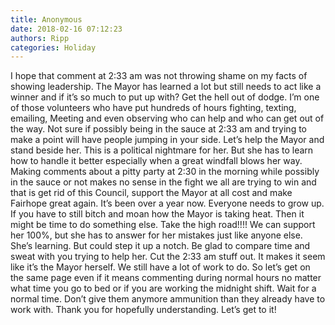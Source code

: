 ```yaml
---
title: Anonymous
date: 2018-02-16 07:12:23
authors: Ripp
categories: Holiday
---
```


 I hope that comment at 2:33 am was not throwing shame on my facts of showing leadership. The Mayor has learned a lot but still needs to act like a winner and if it’s so much to put up with?  Get the hell out of dodge. I’m one of those volunteers who have put hundreds of hours fighting, texting, emailing, Meeting and even observing who can help and who can get out of the way. Not sure if possibly being in the sauce at 2:33 am and trying to make a point will have people jumping in your side. Let’s help the Mayor and stand beside her. This is a political nightmare for her. But she has to learn how to handle it better especially when a great windfall blows her way. Making comments about a pitty party at 2:30 in the morning while possibly in the sauce or not makes no sense in the fight we all are trying to win and that is get rid of this Council, support the Mayor at all cost and make Fairhope great again. It’s been over a year now. Everyone needs to grow up. If you have to still bitch and moan how the Mayor is taking heat.  Then it might be time to do something else. Take the high road!!!! We can support her 100%, but she has to answer for her mistakes just like anyone else. She’s learning. But could step it up a notch. Be glad to compare time and sweat with you  trying to help her. Cut the 2:33 am stuff out.  It makes it seem like it’s the Mayor herself. We still have a lot of work to do. So let’s get on the same page even if it means commenting during normal hours no matter what time you go to bed or if you are working the midnight shift.  Wait for a normal time. Don’t give them anymore ammunition than they already have to work with. Thank you for hopefully understanding. Let’s get to it!
